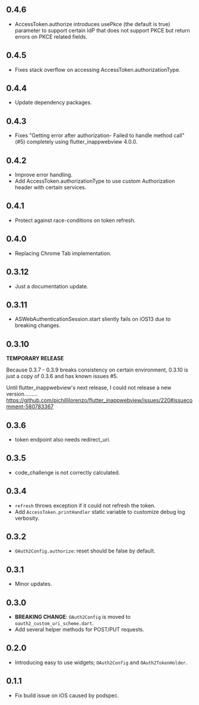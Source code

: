 ## 0.4.6

* AccessToken.authorize introduces usePkce (the default is true) parameter to support certain IdP that does not support PKCE but return errors on PKCE related fields.

## 0.4.5

* Fixes stack overflow on accessing AccessToken.authorizationType.

## 0.4.4

* Update dependency packages.

## 0.4.3

* Fixes "Getting error after authorization- Failed to handle method call" (#5) completely using flutter_inappwebview 4.0.0.

## 0.4.2

* Improve error handling.
* Add AccessToken.authorizationType to use custom Authorization header with certain services.

## 0.4.1

* Protect against race-conditions on token refresh.

## 0.4.0

* Replacing Chrome Tab implementation.

## 0.3.12

* Just a documentation update.

## 0.3.11

* ASWebAuthenticationSession.start sliently fails on iOS13 due to breaking changes.

## 0.3.10

**TEMPORARY RELEASE**

Because 0.3.7 - 0.3.9 breaks consistency on certain environment, 0.3.10 is just a copy of 0.3.6 and has known issues #5.

Until flutter_inappwebview's next release, I could not release a new version.........
https://github.com/pichillilorenzo/flutter_inappwebview/issues/220#issuecomment-580783367

## 0.3.6

* token endpoint also needs redirect_uri.

## 0.3.5

* code_challenge is not correctly calculated.

## 0.3.4

* `refresh` throws exception if it could not refresh the token.
* Add `AccessToken.printHandler` static variable to customize debug log verbosity.

## 0.3.2

* `OAuth2Config.authorize`: reset should be false by default.

## 0.3.1

* Minor updates.

## 0.3.0

* **BREAKING CHANGE**: `OAuth2Config` is moved to `oauth2_custom_uri_scheme.dart`.
* Add several helper methods for POST/PUT requests.

## 0.2.0

* Introducing easy to use widgets; `OAuth2Config` and `OAuth2TokenHolder`.

## 0.1.1

* Fix build issue on iOS caused by podspec.
